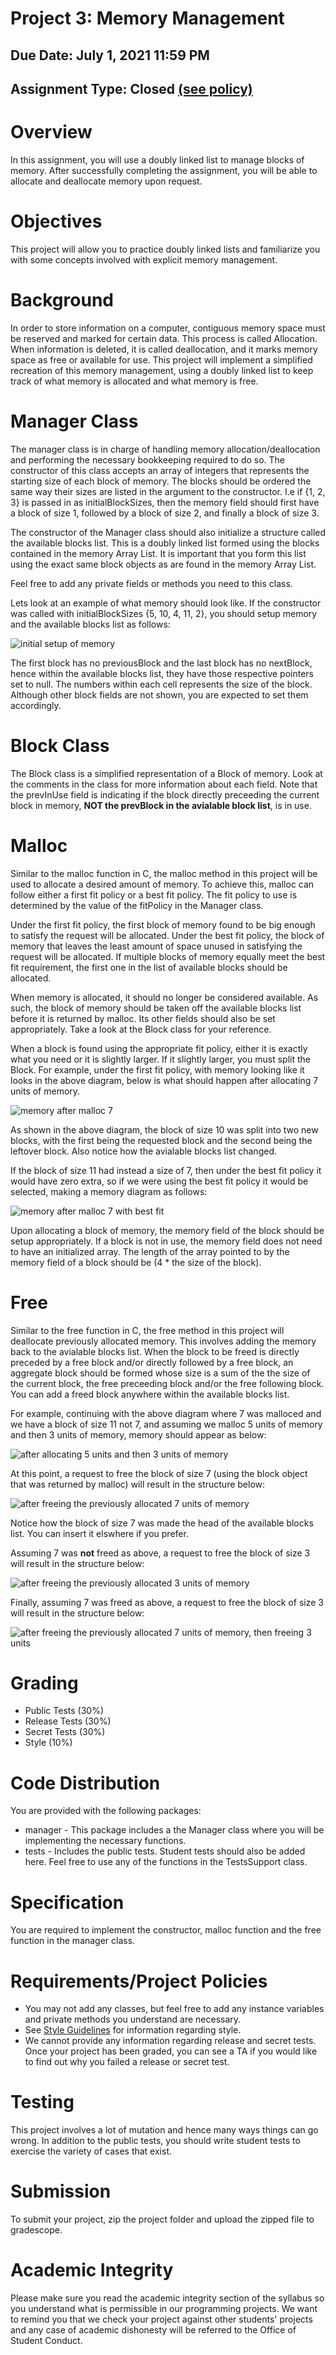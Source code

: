 # Project 3: Memory Management
## Due Date: July 1, 2021 11:59 PM
## Assignment Type: Closed [(see policy)](http://www.cs.umd.edu/class/summer2019/cmsc132/openClosedPolicy.shtml)

# Overview
In this assignment, you will use a doubly linked list to manage blocks of memory. After successfully completing the assignment, you will be able to allocate and deallocate memory upon request.

# Objectives
This project will allow you to practice doubly linked lists and familiarize you with some concepts involved with explicit memory management.

# Background
In order to store information on a computer, contiguous memory space must be reserved and marked for certain data. This process is called Allocation. When information is deleted, it is called deallocation, and it marks memory space as free or available for use. This project will implement a simplified recreation of this memory management, using a doubly linked list to keep track of what memory is allocated and what memory is free.

# Manager Class
The manager class is in charge of handling memory allocation/deallocation and performing the necessary bookkeeping required to do so. The constructor of this class
accepts an array of integers that represents the starting size of each block of memory. The blocks should be ordered the same way their sizes are listed in the 
argument to the constructor. I.e if {1, 2, 3} is passed in as initialBlockSizes, then the memory field should first have a block of size 1, followed by a block of size 2, and finally a block of size 3.

The constructor of the Manager class should also initialize a structure called the available blocks list. This is a doubly linked list formed using the blocks contained in the memory Array List. It is important that you form this list using the exact same block objects as are found in the memory Array List.

Feel free to add any private fields or methods you need to this class. 

Lets look at an example of what memory should look like. If the constructor was called with initialBlockSizes {5, 10, 4, 11, 2}, you should setup memory and the available blocks list as follows:

![initial setup of memory](./img/initial_memory.png)

The first block has no previousBlock and the last block has no nextBlock, hence within the available blocks list, they have those respective pointers set to null. The numbers within each cell represents the size of the block. Although other block fields are not shown, you are expected to set them accordingly.

# Block Class
The Block class is a simplified representation of a Block of memory. Look at the comments in the class for more information about each field. Note that the prevInUse field is indicating if the block directly preceeding the current block in memory, **NOT the prevBlock in the avialable block list**, is in use.

# Malloc
Similar to the malloc function in C, the malloc method in this project will be used to allocate a desired amount of memory. To achieve this, malloc can follow either a 
first fit policy or a best fit policy. The fit policy to use is determined by the value of the fitPolicy in the Manager class.

Under the first fit policy, the first block of memory found to be big enough to satisfy the request will be allocated. Under the best fit policy, the block of memory
that leaves the least amount of space unused in satisfying the request will be allocated. If multiple blocks of memory equally meet the best fit requirement, the first one in the list of available blocks should be allocated.

When memory is allocated, it should no longer be considered available. As such, the block of memory should be taken off the available blocks list before it is returned by
malloc. Its other fields should also be set appropriately. Take a look at the Block class for your reference.

When a block is found using the appropriate fit policy, either it is exactly what you need or it is slightly larger. If it slightly larger, you must split the Block. For example, under the first fit policy, with memory looking like it looks in the above diagram, below is what should happen after allocating 7 units of memory.

![memory after malloc 7](./img/after_malloc_7.png)

As shown in the above diagram, the block of size 10 was split into two new blocks, with the first being the requested block and the second being the leftover block. Also notice how the avialable blocks list changed.

If the block of size 11 had instead a size of 7, then under the best fit policy it would have zero extra, so if we were using the best fit policy it would be selected, making a memory diagram as follows:

![memory after malloc 7 with best fit](./img/malloc_7_best_fit.png)

Upon allocating a block of memory, the memory field of the block should be setup appropriately. If a block is not in use, the memory field does not need to have an initialized array. The length of the array pointed to by the memory field of a block should be (4 * the size of the block).

# Free
Similar to the free function in C, the free method in this project will deallocate previously allocated memory. This involves adding the memory back to the avialable blocks list. When the block to be freed is directly preceded by a free block and/or directly followed by a free block, an aggregate block should be formed whose size is 
a sum of the the size of the current block, the free preceeding block and/or the free following block. You can add a freed block anywhere within the available blocks list.

For example, continuing with the above diagram where 7 was malloced and we have a block of size 11 not 7, and assuming we malloc 5 units of memory and then 3 units of memory, memory should appear as below:

![after allocating  5 units and then 3 units of memory](./img/after_malloc_5_3.png)

At this point, a request to free the block of size 7 (using the block object that was returned by malloc) will result in the structure below:

![after freeing the previously allocated 7 units of memory](./img/after_free_7.png)

Notice how the block of size 7 was made the head of the available blocks list. You can insert it elswhere if you prefer. 

Assuming 7 was **not** freed as above, a request to free the block of size 3 will result in the structure below:

![after freeing the previously allocated 3 units of memory](./img/after_free_3.png)

Finally, assuming 7 was freed as above, a request to free the block of size 3 will result in the structure below:

![after freeing the previously allocated 7 units of memory, then freeing 3 units](./img/after_free_7_then_free_3.png)



# Grading
* Public Tests (30%)
* Release Tests (30%)
* Secret Tests (30%)
* Style (10%)

# Code Distribution
You are provided with the following packages:
* manager - This package includes a the Manager class where you will be implementing the necessary functions.
* tests - Includes the public tests. Student tests should also be added here. Feel free to use any of the functions in the TestsSupport class. 

# Specification
You are required to implement the constructor, malloc function and the free function in the manager class. 

# Requirements/Project Policies
* You may not add any classes, but feel free to add any instance variables and private methods you understand are necessary.
* See [Style Guidelines](http://www.cs.umd.edu/class/summer2017/cmsc132/resources/StyleGuidelines.html) for information regarding style.
* We cannot provide any information regarding release and secret tests. Once your project has been graded, you can see a TA if you would like to find out why you failed a release or secret test.

# Testing
This project involves a lot of mutation and hence many ways things can go wrong. In addition to the public tests, you should write student tests to exercise the variety of cases that exist.

# Submission
To submit your project, zip the project folder and upload the zipped file to gradescope.

# Academic Integrity
Please make sure you read the academic integrity section of the syllabus so you understand what is permissible in our programming projects. We want to remind you that we check your project against other students' projects and any case of academic dishonesty will be referred to the Office of Student Conduct. 
